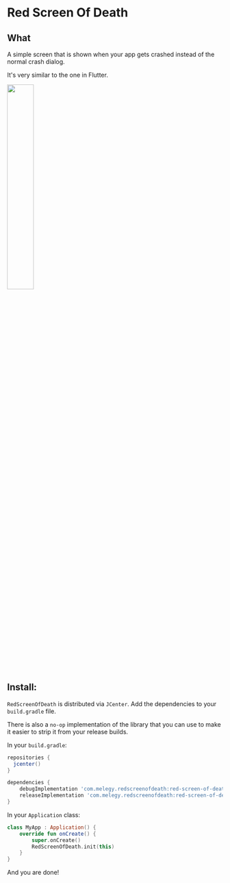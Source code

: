 # Red Screen Of Death

## What

A simple screen that is shown when your app gets crashed instead of the normal crash dialog.

It's very similar to the one in Flutter.


<img src="https://github.com/mlegy/red-screen-of-death/blob/main/art/sample.jpg" width="35%">


## Install:

`RedScreenOfDeath` is distributed via `JCenter`. Add the dependencies to your `build.gradle` file.

There is also a `no-op` implementation of the library that you can use to make it easier to strip it from your release builds.

In your  `build.gradle`:

```groovy
repositories {
  jcenter()
}

dependencies {
    debugImplementation 'com.melegy.redscreenofdeath:red-screen-of-death:0.1.0'
    releaseImplementation 'com.melegy.redscreenofdeath:red-screen-of-death-no-op:0.1.0'
}
```

In your  `Application`  class:

```kotlin
class MyApp : Application() {  
    override fun onCreate() {  
        super.onCreate()  
        RedScreenOfDeath.init(this)  
    }  
}
```

And you are done!
